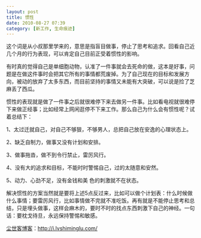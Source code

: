 ```yaml
---
layout: post
title: 惯性
date: 2010-08-27 07:39
category: [新工作, 生命痕迹]
---
```

这个词是从小叔那里学来的，意思是指盲目做事，停止了思考和追求。回看自己近几个月的行为表现，可以肯定自己目前正受着惯性的影响。

有时真的觉得自己是单细胞动物，认准了一件事就会去死命的做，这本是好事，问题是在做这件事时会把其它所有的事情都荒废掉。为了自己现在的目标和发展方向，被动的放弃了太多东西，而目前坚持的事情又未能有大突破，可以说是捡了芝麻丢了西瓜。

惯性的表现就是做了一件事之后就很难停下来去做另一件事。比如看电视就很难停下来做正经事；比如经常上网闲逛停不下来工作。那么自己为什么会有惯性呢？试着总结下：

1、太过迁就自己，对自己不够狠，不够男人，总把自己放在安逸的心理状态上。

2、缺乏自制力，做事又没有计划和安排。

3、做事拖沓，做不到令行禁止，雷厉风行。

4、没有大的追求和目标，不能时时警惕自己，过的太随意和安然。

5、动力、心劲不足，没有金钱和美 色的刺激就不在状态。

解决惯性的方案当然就是要将上述5点反过来，比如可以做个计划表：什么时候做什么事情；要雷厉风行，比如事情做不完就不准吃饭。再有就是不能停止思考和总结，只是埋头做事，这样会麻木的，要时不时的找点东西刺激下自己的神经。一句话：要枕戈待旦，永远保持警惕和敏感。

<a href="http://i.lvshiminglu.com/">尘世客博客</a>：<a href="http://i.lvshiminglu.com/">http://i.lvshiminglu.com/</a>

